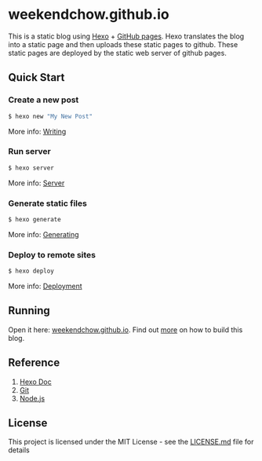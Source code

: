 # weekendchow.github.io

This is a static blog using [Hexo](https://hexo.io/)  + [GitHub pages](https://pages.github.com/). Hexo translates the blog into a static page and then uploads these static pages to github. These static pages are deployed by the static web server of github pages.


## Quick Start

### Create a new post

``` bash
$ hexo new "My New Post"
```

More info: [Writing](https://hexo.io/docs/writing.html)

### Run server

``` bash
$ hexo server
```

More info: [Server](https://hexo.io/docs/server.html)

### Generate static files

``` bash
$ hexo generate
```

More info: [Generating](https://hexo.io/docs/generating.html)

### Deploy to remote sites

``` bash
$ hexo deploy
```

More info: [Deployment](https://hexo.io/docs/deployment.html)

## Running
Open it here: [weekendchow.github.io](weekendchow.github.io).
Find out [more](http://weekendchow.github.io/2018/03/11/How-to-create-a-blog-with-Hexo-GitHub/) on how to build this blog.

## Reference

1. [Hexo Doc](https://hexo.io/docs/index.html)
2. [Git](https://git-scm.com/)
3. [Node.js](https://nodejs.org/en/)


## License

This project is licensed under the MIT License - see the [LICENSE.md](LICENSE.md) file for details
